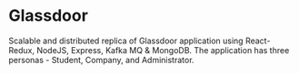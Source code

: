 # Glassdoor

Scalable and distributed replica of Glassdoor application using React-Redux, NodeJS, Express, Kafka MQ & MongoDB. The application has three personas - Student, Company, and Administrator.
